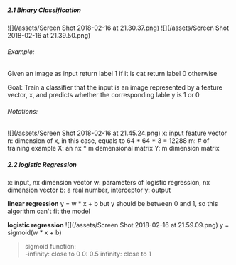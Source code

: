 ##### 2.1 Binary Classification 
![](/assets/Screen Shot 2018-02-16 at 21.30.37.png)
![](/assets/Screen Shot 2018-02-16 at 21.39.50.png)

###### Example: 
Given an image as input 
return label 1 if it is cat
return label 0 otherwise

Goal: Train a classifier that the input is an image represented by a feature vector, x, and predicts whether the corresponding lable y is 1 or 0
###### Notations:
![](/assets/Screen Shot 2018-02-16 at 21.45.24.png)
x: input feature vector
n: dimension of x, in this case, equals to 64 \* 64 \* 3 = 12288
m: # of training example 
X: an nx \* m demensional matrix
Y: m dimension matrix 


##### 2.2 logistic Regression
x: input, nx dimension vector
w: parameters of logistic regression, nx dimension vector
b: a real number, interceptor 
y: output 

**linear regression**
y = w \* x + b
but y should be between 0 and 1, so this algorithm can't fit the model

**logistic regression**
![](/assets/Screen Shot 2018-02-16 at 21.59.09.png)
y = sigmoid(w \* x + b)
>sigmoid function:  
-infinity: close to 0
0: 0.5
infinity: close to 1



